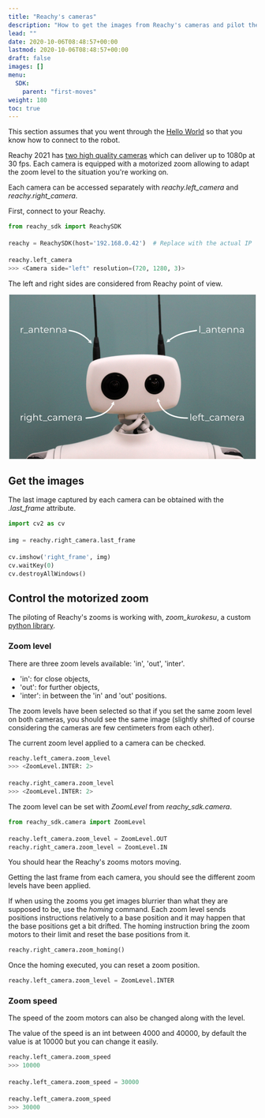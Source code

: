 ```yaml
---
title: "Reachy's cameras"
description: "How to get the images from Reachy's cameras and pilot the motorized zooms."
lead: ""
date: 2020-10-06T08:48:57+00:00
lastmod: 2020-10-06T08:48:57+00:00
draft: false
images: []
menu:
  SDK:
    parent: "first-moves"
weight: 180
toc: true
---
```


This section assumes that you went through the [Hello World](https://pollen-robotics.github.io/reachy-2021-docs/sdk/getting-started/hello-world/) so that you know how to connect to the robot.

Reachy 2021 has [two high quality cameras](https://www.kurokesu.com/shop/featured/CAMERA_C1_PRO) which can deliver up to 1080p at 30 fps. Each camera is equipped with a motorized zoom allowing to adapt the zoom level to the situation you're working on.

Each camera can be accessed separately with *reachy.left_camera* and *reachy.right_camera*.

First, connect to your Reachy.

```python
from reachy_sdk import ReachySDK

reachy = ReachySDK(host='192.168.0.42')  # Replace with the actual IP

reachy.left_camera
>>> <Camera side="left" resolution=(720, 1280, 3)>
```

The left and right sides are considered from Reachy point of view.

<p align="center">
  <img src="head.jpg" alt="drawing" width="500"/>
</p>

## Get the images

The last image captured by each camera can be obtained with the *.last_frame* attribute.

```python
import cv2 as cv

img = reachy.right_camera.last_frame

cv.imshow('right_frame', img)
cv.waitKey(0)
cv.destroyAllWindows()
```

## Control the motorized zoom

The piloting of Reachy's zooms is working with, *zoom_kurokesu*, a custom [python library](https://github.com/pollen-robotics/zoom_kurokesu).

### Zoom level

There are three zoom levels available: 'in', 'out', 'inter'.
* 'in': for close objects,
* 'out': for further objects,
* 'inter': in between the 'in' and 'out' positions.

The zoom levels have been selected so that if you set the same zoom level on both cameras, you should see the same image (slightly shifted of course considering the cameras are few centimeters from each other).

The current zoom level applied to a camera can be checked.

```python
reachy.left_camera.zoom_level
>>> <ZoomLevel.INTER: 2>

reachy.right_camera.zoom_level
>>> <ZoomLevel.INTER: 2>
```

The zoom level can be set with *ZoomLevel* from *reachy_sdk.camera*.

```python
from reachy_sdk.camera import ZoomLevel

reachy.left_camera.zoom_level = ZoomLevel.OUT
reachy.right_camera.zoom_level = ZoomLevel.IN
```

You should hear the Reachy's zooms motors moving.

Getting the last frame from each camera, you should see the different zoom levels have been applied.

If when using the zooms you get images blurrier than what they are supposed to be, use the *homing* command.
Each zoom level sends positions instructions relatively to a base position and it may happen that the base positions get a bit drifted. The homing instruction bring the zoom motors to their limit and reset the base positions from it.

```python
reachy.right_camera.zoom_homing()
```

Once the homing executed, you can reset a zoom position.

```python
reachy.left_camera.zoom_level = ZoomLevel.INTER
```

### Zoom speed

The speed of the zoom motors can also be changed along with the level.

The value of the speed is an int between 4000 and 40000, by default the value is at 10000 but you can change it easily.

```python
reachy.left_camera.zoom_speed
>>> 10000

reachy.left_camera.zoom_speed = 30000

reachy.left_camera.zoom_speed
>>> 30000
```